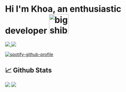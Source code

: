 # Hi I'm Khoa, an enthusiastic developer <img src="https://cdn3.emoji.gg/emojis/7087-bigshibaspin.gif" width="64px" height="64px" alt="bigshibaspin">

<a href=https://www.linkedin.com/in/cong-khoa-huynh-827977187/> <img src="https://img.shields.io/badge/-LinkedIn-0e76a8?style=plastic&logo=linkedIn"> </a> <img src="https://img.shields.io/badge/Profile%20views%20-1%2C699-blue">

[![spotify-github-profile](https://spotify-github-profile.vercel.app/api/view?uid=21qav3rftvrqw42wh5c2pz63q&cover_image=true&theme=novatorem&show_offline=false&background_color=121212&bar_color=2ca928&bar_color_cover=false)](https://github.com/kittinan/spotify-github-profile)

## 📈 Github Stats

<img src="https://github-readme-stats.vercel.app/api?username=inferno332&theme=radical&show_icons=true&count_private=true">

<img src="https://github-readme-stats.vercel.app/api/top-langs/?username=inferno332&theme=radical&layout=compact&langs_count=5">
  
